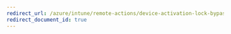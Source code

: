 ```yaml
---
redirect_url: /azure/intune/remote-actions/device-activation-lock-bypass
redirect_document_id: true
---
```

